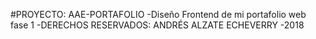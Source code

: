 #PROYECTO: AAE-PORTAFOLIO
-Diseño Frontend de mi portafolio web fase 1
-DERECHOS RESERVADOS: ANDRÉS ALZATE ECHEVERRY
-2018
